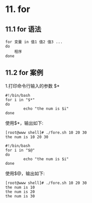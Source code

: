 # 11. for

## 11.1 for 语法
```shell script
for 变量 in 值1 值2 值3 ...
do
    程序
done
```

## 11.2 for 案例
1.打印命令行输入的参数 $*

```shell script
#!/bin/bash
for i in "$*"
do
        echo "the num is $i"
done
```

使用$*，输出如下:

```shell script
[root@www shell]# ./fore.sh 10 20 30
the num is 10 20 30
```

```shell script
#!/bin/bash
for i in "$@"
do
        echo "the num is $i"
done
```

使用$@，输出如下:
```shell script
[root@www shell]# ./fore.sh 10 20 30
the num is 10
the num is 20
the num is 30
```